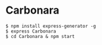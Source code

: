 # Carbonara

```
$ npm install express-generator -g
$ express Carbonara
$ cd Carbonara & npm start
```

